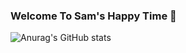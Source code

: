 ### Welcome To Sam's Happy Time 🤡

![Anurag's GitHub stats](https://github-readme-stats.vercel.app/api?username=lan-tianxiang&theme=nightowl&show_icons=true)
<!--
**lan-tianxiang/lan-tianxiang** is a ✨ _special_ ✨ repository because its `README.md` (this file) appears on your GitHub profile.

Here are some ideas to get you started:

- 🔭 I’m currently working on ...
- 🌱 I’m currently learning ...
- 👯 I’m looking to collaborate on ...
- 🤔 I’m looking for help with ...
- 💬 Ask me about ...
- 📫 How to reach me: ...
- 😄 Pronouns: ...
- ⚡ Fun fact: ...
-->

